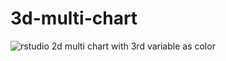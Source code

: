 # 3d-multi-chart

![rstudio 2d multi chart with 3rd variable as color](http://logos-gmbh.com/tools/3d-plot-examplechart.png)


